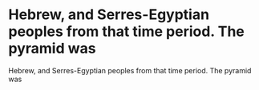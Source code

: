 # Hebrew, and Serres-Egyptian peoples from that time period. The pyramid was

Hebrew, and Serres-Egyptian peoples from that time period. The pyramid was